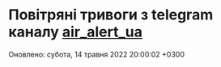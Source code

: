 # Повітряні тривоги з telegram каналу [air_alert_ua](https://t.me/air_alert_ua)

Оновлено:
субота, 14 травня 2022 20:00:02 +0300
